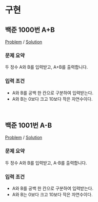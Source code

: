 # 구현

## 백준 1000번 A+B

[Problem](https://www.acmicpc.net/problem/1000) / [Solution](boj1000.cpp)

### 문제 요약

두 정수 A와 B를 입력받고, A+B를 출력합니다.

### 입력 조건

- A와 B를 공백 한 칸으로 구분하여 입력받는다.
- A와 B는 0보다 크고 10보다 작은 자연수이다.

<br>

## 백준 1001번 A-B

[Problem](https://www.acmicpc.net/problem/1001) / [Solution](boj1001.cpp)

### 문제 요약

두 정수 A와 B를 입력받고, A-B를 출력합니다.

### 입력 조건

- A와 B를 공백 한 칸으로 구분하여 입력받는다.
- A와 B는 0보다 크고 10보다 작은 자연수이다.
